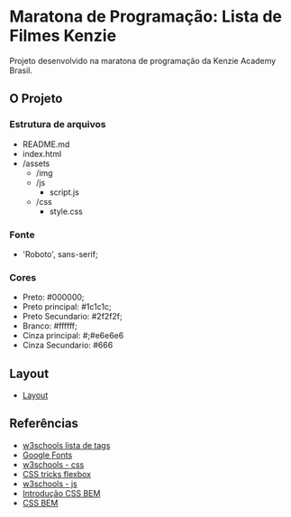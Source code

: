 # Maratona de Programação: Lista de Filmes Kenzie

Projeto desenvolvido na maratona de programação da Kenzie Academy Brasil.

## O Projeto

### Estrutura de arquivos

- README.md
- index.html
- /assets
  - /img
  - /js
    - script.js
  - /css
    - style.css

### Fonte

- 'Roboto', sans-serif;

### Cores

- Preto: #000000;
- Preto principal: #1c1c1c;
- Preto Secundario: #2f2f2f;
- Branco: #ffffff;
- Cinza principal: #;#e6e6e6
- Cinza Secundario: #666

## Layout

- [Layout](./assets/img/layout.png)

## Referências

- [w3schools lista de tags](https://www.w3schools.com/tags/default.asp)
- [Google Fonts](https://fonts.google.com/)
- [w3schools - css](https://www.w3schools.com/css/)
- [CSS tricks flexbox](https://css-tricks.com/snippets/css/a-guide-to-flexbox/)
- [w3schools - js](https://www.w3schools.com/js/default.asp)
- [Introdução CSS BEM](http://getbem.com/introduction/)
- [CSS BEM](http://getbem.com/naming/)
